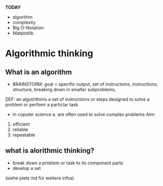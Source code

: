 **TODAY**
- algorithm
- complexity
- Big O-Notation
- Matplotlib

# Algorithmic thinking
## What is an algorithm
- BRAINSTORM:  goal = specific output, set of instructoins, instructions, structure, breaking down in smaller subproblems, 

DEF: an algotrithmis a set of instructions or steps designed to solve a problem or perfomr a particlar task

- in coputer science a. are often used to solve complex problems
Aim:
1. efficient
2. reliable
3. repeatable

## what is alorithmic thinking?
- break down a problem or task to its component parts
- develop a set

(siehe piets md für weitere infos)